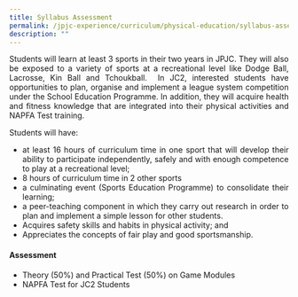 ```yaml
---
title: Syllabus Assessment
permalink: /jpjc-experience/curriculum/physical-education/syllabus-assessment/
description: ""
---
```

<div align=justify>
<p>
Students will learn at least 3 sports in their two years in JPJC. They will also be exposed to a variety of sports at a recreational level like Dodge Ball, Lacrosse, Kin Ball and Tchoukball.  In JC2, interested students have opportunities to plan, organise and implement a league system competition under the School Education Programme. In addition, they will acquire health and fitness knowledge that are integrated into their physical activities and NAPFA Test training.
</p>

<p>Students will have:</p>
<ul>
	<li>at least 16 hours of curriculum time in one sport that will develop their ability to participate independently, safely and with enough competence to play at a recreational level;</li>
	<li>8 hours of curriculum time in 2 other sports</li>
	<li>a culminating event (Sports Education Programme) to consolidate their learning;</li>
	<li>a peer-teaching component in which they carry out research in order to plan and implement a simple lesson for other students.</li>
	<li>Acquires safety skills and habits in physical activity; and</li>
	<li>Appreciates the concepts of fair play and good sportsmanship.</li></ul>

<h4><strong>Assessment</strong></h4>
<ul>
	<li>Theory (50%) and Practical Test (50%) on Game Modules</li>
	<li>NAPFA Test for JC2 Students</li></ul>